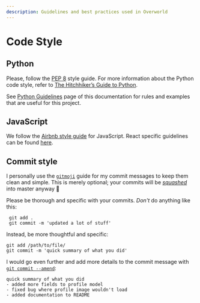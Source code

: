 ```yaml
---
description: Guidelines and best practices used in Overworld
---
```


# Code Style

## Python

Please, follow the [PEP 8](https://www.python.org/dev/peps/pep-0008/) style guide. For more information about the Python code style, refer to [The Hitchhiker’s Guide to Python](https://docs.python-guide.org/writing/style/).

See [Python Guidelines](../getting-started/python_guidelines.md) page of this documentation for rules and examples that are useful for this project.

## JavaScript

We follow the [Airbnb style guide](https://github.com/airbnb/javascript) for JavaScript. React specific guidelines can be found [here](https://github.com/airbnb/javascript/tree/master/react).

## Commit style

I personally use the [`gitmoji`](https://gitmoji.carloscuesta.me/) guide for my commit messages to keep them clean and simple. This is merely optional; your commits will be [_squashed_](https://github.blog/2016-04-01-squash-your-commits/) into master anyway 💁

Please be thorough and specific with your commits. _Don't_ do anything like this:

```text
 git add .
 git commit -m 'updated a lot of stuff'
```

Instead, be more thoughtful and specific:

```text
git add /path/to/file/
git commit -m 'quick summary of what you did'
```

I would go even further and add more details to the commit message with [`git commit --amend`](https://help.github.com/en/articles/changing-a-commit-message):

```text
quick summary of what you did
- added more fields to profile model
- fixed bug where profile image wouldn't load
- added documentation to README
```

